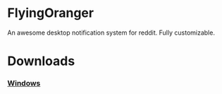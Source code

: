# FlyingOranger
An awesome desktop notification system for reddit. Fully customizable.

# Downloads
### [Windows](https://github.com/FlyingOranger/Windows_Installer/releases/download/v1.0/FlyingOranger_Installer.EXE)
